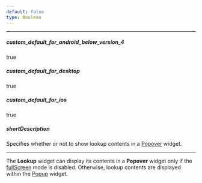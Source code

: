 ```yaml
---
default: false
type: Boolean
---
```

---
##### custom_default_for_android_below_version_4
true

##### custom_default_for_desktop
true

##### custom_default_for_ios
true

##### shortDescription
Specifies whether or not to show lookup contents in a [Popover](/api-reference/10%20UI%20Widgets/dxPopover '/Documentation/ApiReference/UI_Widgets/dxPopover/') widget.

---
The **Lookup** widget can display its contents in a **Popover** widget only if the [fullScreen](/api-reference/10%20UI%20Widgets/dxLookup/1%20Configuration/fullScreen.md '/Documentation/ApiReference/UI_Widgets/dxLookup/Configuration/#fullScreen') mode is disabled. Otherwise, lookup contents are displayed within the [Popup](/api-reference/10%20UI%20Widgets/dxPopup '/Documentation/ApiReference/UI_Widgets/dxPopup/') widget.